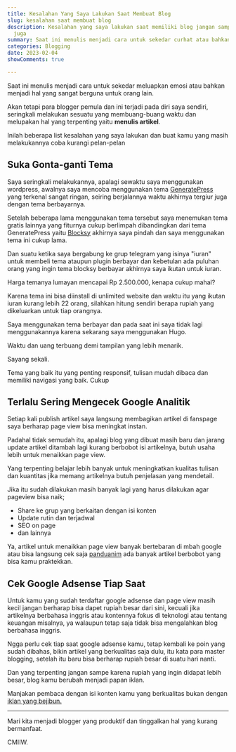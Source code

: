 ```yaml
---
title: Kesalahan Yang Saya Lakukan Saat Membuat Blog
slug: kesalahan saat membuat blog
description: Kesalahan yang saya lakukan saat memiliki blog jangan sampai kamu melakukannya
  juga
summary: Saat ini menulis menjadi cara untuk sekedar curhat atau bahkan menjadi hal yang sangat berguna untuk orang lain. Tetapi para blogger pemula seringkali melakukan kesalahan berikut.
categories: Blogging
date: 2023-02-04
showComments: true

---
```

Saat ini menulis menjadi cara untuk sekedar meluapkan emosi atau bahkan menjadi hal yang sangat berguna untuk orang lain.

Akan tetapi para blogger pemula dan ini terjadi pada diri saya sendiri, seringkali melakukan sesuatu yang membuang-buang waktu dan melupakan hal yang terpenting yaitu **menulis artikel**.

Inilah beberapa list kesalahan yang saya lakukan dan buat kamu yang masih melakukannya coba kurangi pelan-pelan

<div>
<script async src="https://pagead2.googlesyndication.com/pagead/js/adsbygoogle.js?client=ca-pub-1028861450285140"
     crossorigin="anonymous"></script>
<!-- Iklan horizontal -->
<ins class="adsbygoogle"
     style="display:block"
     data-ad-client="ca-pub-1028861450285140"
     data-ad-slot="1294831496"
     data-ad-format="auto"
     data-full-width-responsive="true"></ins>
<script>
     (adsbygoogle = window.adsbygoogle || []).push({});
</script>
</div>

## Suka Gonta-ganti Tema

Saya seringkali melakukannya, apalagi sewaktu saya menggunakan wordpress, awalnya saya mencoba menggunakan tema [GeneratePress](https://generatepress.com/) yang terkenal sangat ringan, seiring berjalannya waktu akhirnya tergiur juga dengan tema berbayarnya.

Setelah beberapa lama menggunakan tema tersebut saya menemukan tema gratis lainnya yang fiturnya cukup berlimpah dibandingkan dari tema GeneratePress yaitu [Blocksy](https://creativethemes.com/blocksy/) akhirnya saya pindah dan saya menggunakan tema ini cukup lama.

Dan suatu ketika saya bergabung ke grup telegram yang isinya "iuran" untuk membeli tema ataupun plugin berbayar dan kebetulan ada puluhan orang yang ingin tema blocksy berbayar akhirnya saya ikutan untuk iuran.

Harga temanya lumayan mencapai Rp 2.500.000, kenapa cukup mahal?

Karena tema ini bisa diinstall di unlimited website dan waktu itu yang ikutan iuran kurang lebih 22 orang, silahkan hitung sendiri berapa rupiah yang dikeluarkan untuk tiap orangnya.

Saya menggunakan tema berbayar dan pada saat ini saya tidak lagi menggunakannya karena sekarang saya menggunakan Hugo.

Waktu dan uang terbuang demi tampilan yang lebih menarik.

Sayang sekali.

Tema yang baik itu yang penting responsif, tulisan mudah dibaca dan memiliki navigasi yang baik. Cukup

<div>
<script async src="https://pagead2.googlesyndication.com/pagead/js/adsbygoogle.js?client=ca-pub-1028861450285140"
     crossorigin="anonymous"></script>
<!-- Iklan horizontal -->
<ins class="adsbygoogle"
     style="display:block"
     data-ad-client="ca-pub-1028861450285140"
     data-ad-slot="1294831496"
     data-ad-format="auto"
     data-full-width-responsive="true"></ins>
<script>
     (adsbygoogle = window.adsbygoogle || []).push({});
</script>
</div>

## Terlalu Sering Mengecek Google Analitik

Setiap kali publish artikel saya langsung membagikan artikel di fanspage saya berharap page view bisa meningkat instan.

Padahal tidak semudah itu, apalagi blog yang dibuat masih baru dan jarang update artikel ditambah lagi kurang berbobot isi artikelnya, butuh usaha lebih untuk menaikkan page view.

Yang terpenting belajar lebih banyak untuk meningkatkan kualitas tulisan dan kuantitas jika memang artikelnya butuh penjelasan yang mendetail.

Jika itu sudah dilakukan masih banyak lagi yang harus dilakukan agar pageview bisa naik; 

* Share ke grup yang berkaitan dengan isi konten 
* Update rutin dan terjadwal
* SEO on page
* dan lainnya

Ya, artikel untuk menaikkan page view banyak bertebaran di mbah google atau bisa langsung cek saja [panduanim](https://panduanim.com) ada banyak artikel berbobot yang bisa kamu praktekkan.

## Cek Google Adsense Tiap Saat

Untuk kamu yang sudah terdaftar google adsense dan page view masih kecil jangan berharap bisa dapet rupiah besar dari sini, kecuali jika artikelnya berbahasa inggris atau kontennya fokus di teknologi atau tentang keuangan misalnya, ya walaupun tetap saja tidak bisa mengalahkan blog berbahasa inggris.

Ngga perlu cek tiap saat google adsense kamu, tetap kembali ke poin yang sudah dibahas, bikin artikel yang berkualitas saja dulu, itu kata para master blogging, setelah itu baru bisa berharap rupiah besar di suatu hari nanti.

Dan yang terpenting jangan sampe karena rupiah yang ingin didapat lebih besar, blog kamu berubah menjadi papan iklan. 

Manjakan pembaca dengan isi konten kamu yang berkualitas bukan dengan [iklan yang bejibun.](https://jundimubarok.com/posts/berapa-banyak-jumlah-iklan-yang-ideal/)

***

Mari kita menjadi blogger yang produktif dan tinggalkan hal yang kurang bermanfaat.

CMIIW.
<div>
<script async src="https://pagead2.googlesyndication.com/pagead/js/adsbygoogle.js?client=ca-pub-1028861450285140"
     crossorigin="anonymous"></script>
<!-- Iklan horizontal -->
<ins class="adsbygoogle"
     style="display:block"
     data-ad-client="ca-pub-1028861450285140"
     data-ad-slot="1294831496"
     data-ad-format="auto"
     data-full-width-responsive="true"></ins>
<script>
     (adsbygoogle = window.adsbygoogle || []).push({});
</script>
</div>